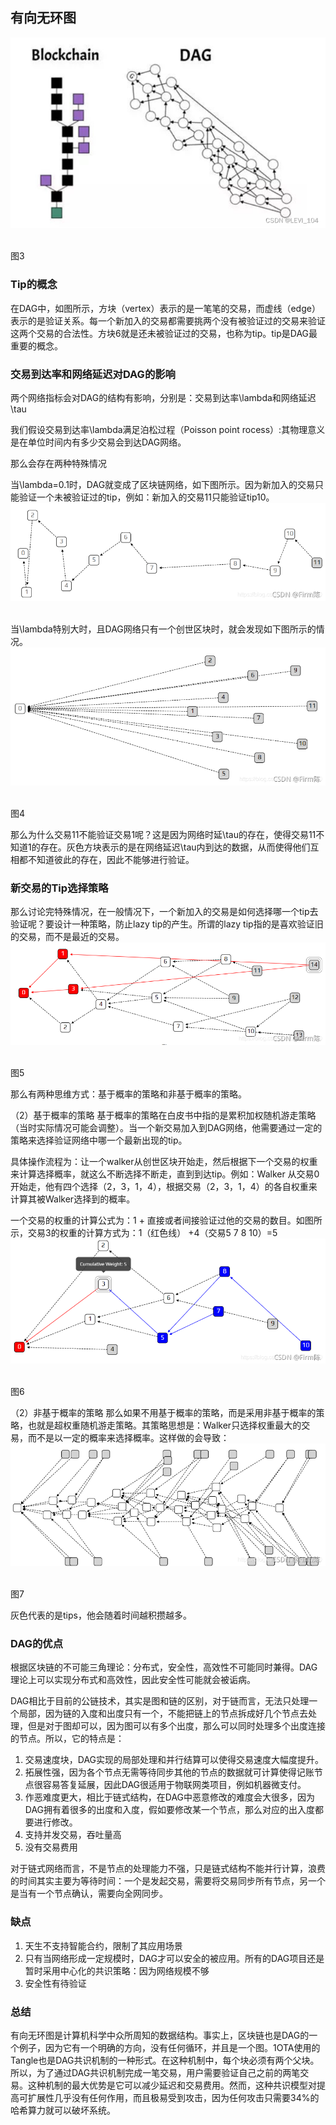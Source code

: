 ## **有向无环图**

![img](imags/a3.png)![点击并拖拽以移动](data:image/gif;base64,R0lGODlhAQABAPABAP///wAAACH5BAEKAAAALAAAAAABAAEAAAICRAEAOw==)

 图3

### **Tip的概念**


 在DAG中，如图所示，方块（vertex）表示的是一笔笔的交易，而虚线（edge）表示的是验证关系。每一个新加入的交易都需要挑两个没有被验证过的交易来验证这两个交易的合法性。方块6就是还未被验证过的交易，也称为tip。tip是DAG最重要的概念。

### **交易到达率和网络延迟对DAG的影响**


 两个网络指标会对DAG的结构有影响，分别是：交易到达率\lambda和网络延迟\tau

我们假设交易到达率\lambda满足泊松过程（Poisson point rocess）:其物理意义是在单位时间内有多少交易会到达DAG网络。

那么会存在两种特殊情况

当\lambda=0.1时，DAG就变成了区块链网络，如下图所示。因为新加入的交易只能验证一个未被验证过的tip，例如：新加入的交易11只能验证tip10。
 ![在这里插入图片描述](imags/a4.png)![点击并拖拽以移动](data:image/gif;base64,R0lGODlhAQABAPABAP///wAAACH5BAEKAAAALAAAAAABAAEAAAICRAEAOw==)​

当\lambda特别大时，且DAG网络只有一个创世区块时，就会发现如下图所示的情况。
 ![在这里插入图片描述](imags/a5.png)![点击并拖拽以移动](data:image/gif;base64,R0lGODlhAQABAPABAP///wAAACH5BAEKAAAALAAAAAABAAEAAAICRAEAOw==)​

图4 

那么为什么交易11不能验证交易1呢？这是因为网络时延\tau的存在，使得交易11不知道1的存在。灰色方块表示的是在网络延迟\tau内到达的数据，从而使得他们互相都不知道彼此的存在，因此不能够进行验证。

### **新交易的Tip选择策略**

 那么讨论完特殊情况，在一般情况下，一个新加入的交易是如何选择哪一个tip去验证呢？要设计一种策略，防止lazy tip的产生。所谓的lazy tip指的是喜欢验证旧的交易，而不是最近的交易。
 ![在这里插入图片描述](imags/a6png.png)![点击并拖拽以移动](data:image/gif;base64,R0lGODlhAQABAPABAP///wAAACH5BAEKAAAALAAAAAABAAEAAAICRAEAOw==)​

图5

那么有两种思维方式：基于概率的策略和非基于概率的策略。

（2）基于概率的策略
 基于概率的策略在白皮书中指的是累积加权随机游走策略（当时实际情况可能会调整）。当一个新交易加入到DAG网络，他需要通过一定的策略来选择验证网络中哪一个最新出现的tip。

具体操作流程为：让一个walker从创世区块开始走，然后根据下一个交易的权重来计算选择概率，就这么不断选择不断走，直到到达tip。例如：Walker 从交易0开始走，他有四个选择（2，3，1，4），根据交易（2，3，1，4）的各自权重来计算其被Walker选择到的概率。

一个交易的权重的计算公式为：1 + 直接或者间接验证过他的交易的数目。如图所示，交易3的权重的计算方式为：1（红色线） +4（交易5 7 8 10）=5
 ![在这里插入图片描述](imags/a7.png)![点击并拖拽以移动](data:image/gif;base64,R0lGODlhAQABAPABAP///wAAACH5BAEKAAAALAAAAAABAAEAAAICRAEAOw==)​

图6 

（2）非基于概率的策略
 那么如果不用基于概率的策略，而是采用非基于概率的策略，也就是超权重随机游走策略。其策略思想是：Walker只选择权重最大的交易，而不是以一定的概率来选择概率。这样做的会导致：
 ![在这里插入图片描述](imags/a8.png)![点击并拖拽以移动](data:image/gif;base64,R0lGODlhAQABAPABAP///wAAACH5BAEKAAAALAAAAAABAAEAAAICRAEAOw==)​

图7

灰色代表的是tips，他会随着时间越积攒越多。

### **DAG的优点**


 根据区块链的不可能三角理论：分布式，安全性，高效性不可能同时兼得。DAG理论上可以实现分布式和高效性，因此安全性可能就会被诟病。

DAG相比于目前的公链技术，其实是图和链的区别，对于链而言，无法只处理一个局部，因为链的入度和出度只有一个，不能把链上的节点拆成好几个节点去处理，但是对于图却可以，因为图可以有多个出度，那么可以同时处理多个出度连接的节点。所以，它的特点是：

1. 交易速度块，DAG实现的局部处理和并行结算可以使得交易速度大幅度提升。
2. 拓展性强，因为各个节点无需等待同步其他的节点的数据就可计算使得记账节点很容易答复延展，因此DAG很适用于物联网类项目，例如机器微支付。
3. 作恶难度更大，相比于链式结构，在DAG中恶意修改的难度会大很多，因为DAG拥有着很多的出度和入度，假如要修改某一个节点，那么对应的出入度都要进行修改。
4. 支持并发交易，吞吐量高
5. 没有交易费用

对于链式网络而言，不是节点的处理能力不强，只是链式结构不能并行计算，浪费的时间其实主要为等待时间：一个是发起交易，需要将交易同步所有节点，另一个是当有一个节点确认，需要向全网同步。

### 缺点

1. 天生不支持智能合约，限制了其应用场景
2. 只有当网络形成一定规模时，DAG才可以安全的被应用。所有的DAG项目还是暂时采用中心化的共识策略：因为网络规模不够
3. 安全性有待验证

### 总结

有向无环图是计算机科学中众所周知的数据结构。事实上，区块链也是DAG的一个例子，因为它有一个明确的方向，没有任何循环，并且是一个图。1OTA使用的Tangle也是DAG共识机制的一种形式。在这种机制中，每个块必须有两个父块。所以，为了通过DAG共识机制完成一笔交易，用户需要验证自己之前的两笔交易。这种机制的最大优势是它可以减少延迟和交易费用。然而，这种共识模型对提高可扩展性几乎没有任何作用，而且极易受到攻击，因为任何攻击只需要34%的哈希算力就可以破坏系统。
